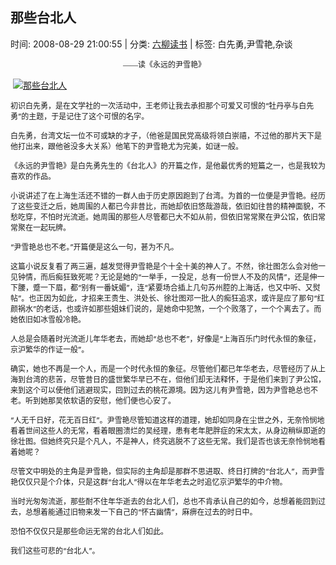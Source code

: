 
<h2>那些台北人</h2>

<span class="time SG_txtc">时间: 2008-08-29 21:00:55 | 分类: [六柳读书](./BlogClass_六柳读书.md) | 标签: 白先勇,尹雪艳,杂谈</span>
<!--
<table>
    <tbody>
        <tr>
            <td>时间: 2008-08-29 21:00:55</td>
            <td>分类: [六柳读书](./BlogClass_六柳读书.md) </td>
            <td> 标签: 白先勇,尹雪艳,杂谈 </td>
        </tr>
    </tbody>
</table>
-->
<div class="articalContent" id="sina_keyword_ad_area2">
<p><span style="TEXT-INDENT: 2em; FONT-FAMILY: 宋体; mso-ascii-font-family: 'Times New Roman'; mso-hansi-font-family: 'Times New Roman'">
<font style="FONT-SIZE: 12px"> <wbr/> <wbr/> <wbr/> <wbr/> <wbr/> <wbr/> <wbr/> <wbr/> <wbr/> <wbr/>
 <wbr/> <wbr/> <wbr/> <wbr/> <wbr/> <wbr/> <wbr/> <wbr/> <wbr/> <wbr/> <wbr/> <wbr/> <wbr/> <wbr/> <wbr/> <wbr/> <wbr/> <wbr/> <wbr/> <wbr/> <wbr/> <wbr/> <wbr/> <wbr/> <wbr/> <wbr/> <wbr/> <wbr/> <wbr/> <wbr/> <wbr/> <wbr/> <wbr/> <wbr/> <wbr/> <wbr/> <wbr/> <wbr/> <wbr/> <wbr/> <wbr/> <wbr/> <wbr/> <wbr/> <wbr/> <wbr/> <wbr/>
 <wbr/> <wbr/> <wbr/>——读《永远的尹雪艳》</font></span></p>
<p> <wbr/><a href="http://s7.sinaimg.cn/orignal/497675f2g5598dcd9a7c6" target="_blank"><img alt="那些台北人" real_src="http://s7.sinaimg.cn/bmiddle/497675f2g5598dcd9a7c6" src="//simg.sinajs.cn/blog7style/images/common/sg_trans.gif" title="那些台北人"/></a></p>
<p><font style="FONT-SIZE: 12px">初识白先勇，是在文学社的一次活动中，王老师让我去承担那个可爱又可恨的“牡丹亭与白先勇”的主题，于是记住了这个可恨的名字。</font></p>
<p><font style="FONT-SIZE: 12px">白先勇，台湾文坛一位不可或缺的才子，（他爸是国民党高级将领白崇禧，不过他的那片天下是他打出来，跟他爸没多大关系）他笔下的尹雪艳尤为完美，如谜一般。</font></p>
<p><font style="FONT-SIZE: 12px">《永远的尹雪艳》是白先勇先生的《台北人》的开篇之作，是他最优秀的短篇之一，也是我较为喜欢的作品。</font></p>
<p><font style="FONT-SIZE: 12px">小说讲述了在上海生活还不错的一群人由于历史原因跑到了台湾。为首的一位便是尹雪艳。经历了这些变迁之后，她周围的人都已今非昔比，而她却依旧悠哉游哉，依旧如往昔的精神面貌，不愁吃穿，不怕时光流逝。她周围的那些人尽管都已大不如从前，但依旧常常聚在尹公馆，依旧常常聚在一起玩牌。</font></p>
<p><font style="FONT-SIZE: 12px">“尹雪艳总也不老。”开篇便是这么一句，甚为不凡。</font></p>
<p><font style="FONT-SIZE: 12px">这篇小说反复看了两三遍，越发觉得尹雪艳是个十全十美的神人了。不然，徐壮图怎么会对他一见钟情，而后痴狂致死呢？无论是她的“一举手，一投足，总有一份世人不及的风情”，还是伸一下腰，蹙一下眉，都“别有一番妩媚”，连“紧要场合插上几句苏州腔的上海话，也又中听、又熨帖”。也正因为如此，才招来王贵生、洪处长、徐壮图邓一批人的痴狂追求，或许是应了那句“红颜祸水”的老话，也或许如那些姐妹们说的，是她命中犯煞，一个个败落了，一个个离去了。而她依旧如冰雪般冷艳。</font></p>
<p><font style="FONT-SIZE: 12px">人总是会随着时光流逝儿年华老去，而她却“总也不老”，好像是“上海百乐门时代永恒的象征，京沪繁华的作证一般”。</font></p>
<p><font style="FONT-SIZE: 12px">确实，她也不再是一个人，而是一个时代永恒的象征。尽管他们都已年华老去，尽管经历了从上海到台湾的悲苦，尽管昔日的盛世繁华早已不在，但他们却无法释怀，于是他们来到了尹公馆，来到这个可以使他们逃避现实，回到过去的桃花源境。因为这儿有尹雪艳，因为尹雪艳总也不老。听到她那吴侬软语的安慰，他们便也心安了。</font></p>
<p><font style="FONT-SIZE: 12px">“人无千日好，花无百日红”。尹雪艳尽管知道这样的道理，她却如同身在尘世之外，无奈怜悯地看着世间这些人的无常，看着眼圈溃烂的吴经理，患有老年肥胖症的宋太太，从身边稍纵即逝的徐壮图。但她终究只是个凡人，不是神人，终究逃脱不了这些无常。我们是否也该无奈怜悯地看着她呢？</font></p>
<p><font style="FONT-SIZE: 12px">尽管文中明处的主角是尹雪艳，但实际的主角却是那群不思进取、终日打牌的“台北人”，而尹雪艳仅仅只是个介体，只是这群“台北人”得以在年华老去之时追忆京沪繁华的中介物。</font></p>
<p><font style="FONT-SIZE: 12px">当时光匆匆流逝，那些耐不住年华逝去的台北人们，总也不肯承认自己的如今，总想着能回到过去，总想着能通过旧物来发一下自己的“怀古幽情”，麻痹在过去的时日中。</font></p>
<p><font style="FONT-SIZE: 12px">恐怕不仅仅只是那些命运无常的台北人们如此。</font></p>
<p><font style="FONT-SIZE: 12px">我们这些可悲的“台北人”。</font></p>
</div>
